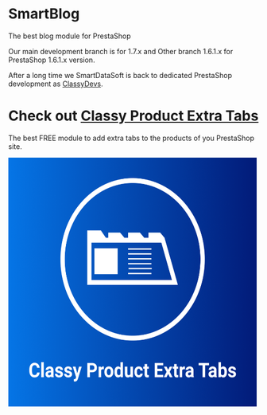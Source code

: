 # SmartBlog

The best blog module for PrestaShop

Our main development branch is for 1.7.x and Other branch 1.6.1.x for PrestaShop 1.6.1.x version. 


After a long time we SmartDataSoft is back to dedicated PrestaShop development as [ClassyDevs](https://classydevs.com/?utm_source=sbloggithub&utm_medium=sbloggithubredmi&utm_campaign=sbloggithubredmi). 


# Check out [Classy Product Extra Tabs](https://classydevs.com/free-modules/classy-product-extra-tab/?utm_source=sbloggithub&utm_medium=sbloggithubredmi&utm_campaign=sbloggithubredmi) 
The best FREE module to add extra tabs to the products of you PrestaShop site.

<img src="Frame 8.png" alt="Logo" width="500" height="500">
